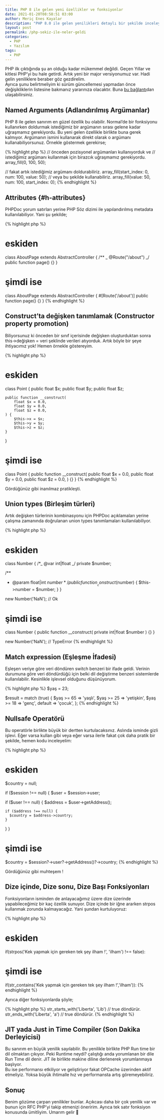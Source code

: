```yaml
---
title: PHP 8 ile gelen yeni özellikler ve fonksiyonlar
date: 2021-01-20T08:58:51 03:00
author: Meriç Enes Kayalar
description: "PHP 8.0 ile gelen yenilikleri detaylı bir şekilde inceleyeceğiz ve çıkarımlar yapacağız. Bizi hangi özellikler bekliyor, keşfedelim !"
layout: post
permalink: /php-sekiz-ile-neler-geldi
categories:
  - PHP
  - Yazılım
tags:
  - PHP
---
```


PHP ilk çıktığında şu an olduğu kadar mükemmel değildi. Geçen Yıllar ve kitlesi PHP’yi bu hale getirdi. Artık yeni bir major versiyonumuz var. Hadi gelin yeniliklere beraber göz gezdirelim.  
Ayrıca şunu belirtmeliyim ki sürüm güncellemesi yapmadan önce değişikliklerin listesine bakmanız yararınıza olacaktır. Buna [bu bağlantı](https://www.php.net/manual/tr/migration80.php)dan ulaşabilirsiniz.

## Named Arguments (Adlandırılmış Argümanlar)

PHP 8 ile gelen sanırım en güzel özellik bu olabilir. Normal’de bir fonksiyonu kullanırken doldurmak istediğimiz bir argümanın sırası gelene kadar uğraşmamız gerekiyordu. Bu yeni gelen özellikle birlikte buna gerek kalmıyor. Argümanın ismini kullanarak direkt olarak o argümanı kullanabiliyorsunuz. Örnekle göstermek gerekirse;

{% highlight php %}
// önceden pozisyonel argümanları kullanıyorduk ve 
// istediğimiz argümanı kullanmak için birazcık uğraşmamız gerekiyordu.
array_fill(0, 100, 50);

// fakat artık istediğimiz argümanı doldurabiliriz.
array_fill(start_index: 0, num: 100, value: 50);
// veya bu şekilde kullanabiliriz.
array_fill(value: 50, num: 100, start_index: 0);
{% endhighlight %}

## Attributes {#h-attributes}

PHPDoc yorum satırları yerine PHP Söz dizimi ile yapılandırılmış metadata kullanılabiliyor. Yani şu şekilde;

{% highlight php %}

# eskiden

class AboutPage extends AbstractController {
/\*\*
_ @Route("/about")
_/
public function page() {}
}

# şimdi ise

class AboutPage extends AbstractController { #[Route('/about')]
public function page() {}
}
{% endhighlight %}

## Construct’ta değişken tanımlamak (Constructor property promotion)

Biliyorsunuz ki önceden bir sınıf içerisinde değişken oluşturduktan sonra this->değişken = veri şeklinde verileri atıyorduk. Artık böyle bir şeye ihtiyacımız yok! Hemen örnekle göstereyim.

{% highlight php %}

# eskiden

class Point {
public float $x;
public float $y;
public float $z;

    public function __construct(
        float $x = 0.0,
        float $y = 0.0,
        float $z = 0.0,
    ) {
        $this->x = $x;
        $this->y = $y;
        $this->z = $z;
    }

}

# şimdi ise

class Point {
public function \_\_construct(
public float $x = 0.0,
public float $y = 0.0,
public float $z = 0.0,
) {}
}
{% endhighlight %}

Gördüğünüz gibi inanılmaz pratikleşti.

## Union types (Birleşim türleri)

Artık değişken türlerinin kombinasyonu için PHPDoc açıklamaları yerine çalışma zamanında doğrulanan union types tanımlamaları kullanılabiliyor.

{% highlight php %}

# eskiden

class Number {
/\*_ @var int|float _/
private $number;

/\*\*

- @param float|int $number
   */
  public function __construct($number) {
  $this->number = $number;
  }
  }

new Number('NaN'); // Ok

# şimdi ise

class Number {
public function \_\_construct(
private int|float $number
) {}
}

new Number('NaN'); // TypeError
{% endhighlight %}

## Match expression (Eşleşme İfadesi)

Eşleşen veriye göre veri döndüren switch benzeri bir ifade geldi. Verinin durumuna göre veri döndürdüğü için belki dil değiştirme benzeri sistemlerde kullanılabilir. Kesinlikle işlevsel olduğunu düşünüyorum.

{% highlight php %}
$yaş = 23;

$result = match (true) {
$yaş >= 65 => 'yaşlı',
$yaş >= 25 => 'yetişkin',
$yaş >= 18 => 'genç',
default => 'çocuk',
};
{% endhighlight %}

## Nullsafe Operatörü

Bu operatörle birlikte büyük bir dertten kurtulacaksınız. Aslında isminde gizli işlevi. Eğer varsa kullan gibi veya eğer varsa ilerle fakat çok daha pratik bir şekilde, hemen kodu inceleyelim:

{% highlight php %}

# eskiden

$country = null;

if ($session !== null) {
$user = $session->user;

if ($user !== null) {
$address = $user->getAddress();

    if ($address !== null) {
      $country = $address->country;
    }

}
}

# şimdi ise

$country = $session?->user?->getAddress()?->country;
{% endhighlight %}

Gördüğünüz gibi muhteşem !

## Dize içinde, Dize sonu, Dize Başı Fonksiyonları

Fonksiyonların isminden de anlayacağımız üzere dize üzerinde yapabileceğimiz bir kaç özellik sunuyor. Dize içinde bir iğne ararken strpos kullanmak zorunda kalmayacağız. Yani şundan kurtuluyoruz:

{% highlight php %}

# eskiden

if(strpos('Kek yapmak için gereken tek şey ilham !', 'ilham') !== false):

# şimdi ise

if(str_contains('Kek yapmak için gereken tek şey ilham !','ilham')):
{% endhighlight %}

Ayrıca diğer fonksiyonlarda şöyle;

{% highlight php %}
str_starts_with('Liberta', 'Lib') // true döndürür.
str_ends_with('Liberta', 'a') // true döndürür.
{% endhighlight %}

## JIT yada Just in Time Compiler (Son Dakika Derleyicisi)

Bu sanırım en büyük yenilik sayılabilir. Bu yenilikle birlikte PHP Run time bir dil olmaktan çıkıyor. Peki Runtime neydi? çalıştığı anda yorumlanan bir dile Run Time dil denir. JIT ile birlikte makine diline derlenerek yorumlanmaya başlıyor.  
Bu ise performansı etkiliyor ve geliştiriyor fakat OPCache üzerinden aktif etmeliyiz. Yoksa büyük ihtimalle hız ve performansta artış göremeyebiliriz.

## Sonuç

Benim gözüme çarpan yenilikler bunlar. Açıkcası daha bir çok yenilik var ve bunun için RFC PHP’yi takip etmenizi öneririm. Ayrıca tek satır fonksiyon konusunda ümitliyim. Umarım gelir 🙂
